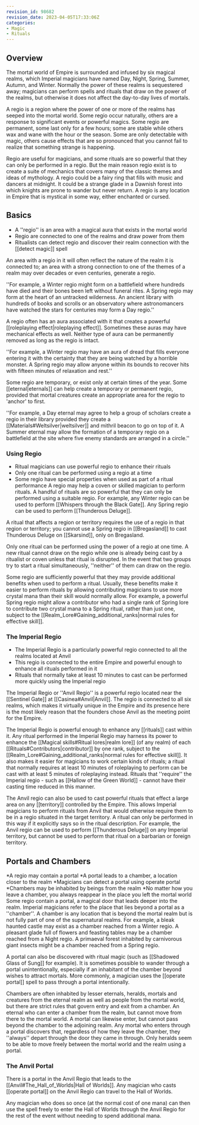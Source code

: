 ```yaml
---
revision_id: 98682
revision_date: 2023-04-05T17:33:06Z
categories:
- Magic
- Rituals
---
```



## Overview
The mortal world of Empire is surrounded and infused by six magical realms, which Imperial magicians have named Day, Night, Spring, Summer, Autumn, and Winter. Normally the power of these realms is sequestered away; magicians can perform spells and rituals that draw on the power of the realms, but otherwise it does not affect the day-to-day lives of mortals.

A regio is a region where the power of one or more of the realms has seeped into the mortal world. Some regio occur naturally, others are a response to significant events or powerful magics. Some regio are permanent, some last only for a few hours; some are stable while others wax and wane with the hour or the season. Some are only detectable with magic, others cause effects that are so pronounced that you cannot fail to realize that something strange is happening.

Regio are useful for magicians, and some rituals are so powerful that they can only be performed in a regio. But the main reason regio exist is to create a suite of mechanics that covers many of the classic themes and ideas of mythology. A regio could be a fairy ring that fills with music and dancers at midnight. It could be a strange glade in a Dawnish forest into which knights are prone to wander but never return. A regio is any location in Empire that is mystical in some way, either enchanted or cursed.

## Basics
* A ''regio'' is an area with a magical aura that exists in the mortal world
* Regio are connected to one of the realms and draw power from them
* Ritualists can detect regio and discover their realm connection with the [[detect magic]] spell

An area with a regio in it will often reflect the nature of the realm it is connected to; an area with a strong connection to one of the themes of a realm may over decades or even centuries, generate a regio.

''For example, a Winter regio might form on a battlefield where hundreds have died and their bones been left without funeral rites. A Spring regio may form at the heart of an untracked wilderness. An ancient library with hundreds of books and scrolls or an observatory where astronomancers have watched the stars for centuries may form a Day regio.''

A regio often has an aura associated with it that creates a powerful [[roleplaying effect|roleplaying effect]]. Sometimes these auras may have mechanical effects as well. Neither type of aura can be permanently removed as long as the regio is intact.





''For example, a Winter regio may have an aura of dread that fills everyone entering it with the certainty that they are being watched by a horrible monster. A Spring regio may allow anyone within its bounds to recover hits with fifteen minutes of relaxation and rest.''

Some regio are temporary, or exist only at certain times of the year. Some [[eternal|eternals]] can help create a temporary or permanent regio, provided that mortal creatures create an appropriate area for the regio to 'anchor' to first.

''For example, a Day eternal may agree to help a group of scholars create a regio in their library provided they create a [[Materials#Weltsilver|weltsilver]] and mithril beacon to go on top of it. A Summer eternal may allow the formation of a temporary regio on a battlefield at the site where five enemy standards are arranged in a circle.''

### Using Regio
* Ritual magicians can use powerful regio to enhance their rituals
* Only one ritual can be performed using a regio at a time
* Some regio have special properties when used as part of a ritual performance
A regio may help a coven or skilled magician to perform rituals. A handful of rituals are so powerful that they can only be performed using a suitable regio. For example, any Winter regio can be used to perform [[Whispers through the Black Gate]]. Any Spring regio can be used to perform [[Thunderous Deluge]].

A ritual that affects a region or territory requires the use of a regio in that region or territory; you cannot use a Spring regio in [[Bregasland]] to cast Thunderous Deluge on [[Skarsind]], only on Bregasland.

Only one ritual can be performed using the power of a regio at one time. A new ritual cannot draw on the regio while one is already being cast by a ritualist or coven unless that ritual is disrupted. In the event that two groups try to start a ritual simultaneously, ''neither'' of them can draw on the regio.

Some regio are sufficiently powerful that they may provide additional benefits when used to perform a ritual. Usually, these benefits make it easier to perform rituals by allowing contributing magicians to use more crystal mana than their skill would normally allow. For example, a powerful Spring regio might allow a contributor who had a single rank of Spring lore to contribute two crystal mana to a Spring ritual, rather than just one, subject to the [[Realm_Lore#Gaining_additional_ranks|normal rules for effective skill]].
### The Imperial Regio
* The Imperial Regio is a particularly powerful regio connected to all the realms located at Anvil
* This regio is connected to the entire Empire and powerful enough to enhance all rituals performed in it
* Rituals that normally take at least 10 minutes to cast can be performed more quickly using the Imperial regio

The Imperial Regio or ''Anvil Regio'' is a powerful regio located near the [[Sentinel Gate]] at [[Casinea#Anvil|Anvil]]. The regio is connected to all six realms, which makes it virtually unique in the Empire and its presence here is the most likely reason that the founders chose Anvil as the meeting point for the Empire.

The Imperial Regio is powerful enough to enhance any [[rituals]] cast within it. Any ritual performed in the Imperial Regio may harness its power to enhance the [[Magical skills#Ritual lores|realm lore]] (of any realm) of each [[Rituals#Contributors|contributor]] by one rank, subject to the [[Realm_Lore#Gaining_additional_ranks|normal rules for effective skill]]. It also makes it easier for magicians to work certain kinds of rituals; a ritual that normally requires at least 10 minutes of roleplaying to perform can be cast with at least 5 minutes of roleplaying instead. Rituals that ''require'' the Imperial regio - such as [[Hallow of the Green World]] - cannot have their casting time reduced in this manner.

The Anvil regio can also be used to cast powerful rituals that effect a large area on any [[territory]] controlled by the Empire. This allows Imperial magicians to perform rituals from Anvil that would otherwise require them to be in a regio situated in the target territory. A ritual can only be performed in this way if it explicitly says so in the ritual description. For example, the Anvil regio can be used to perform [[Thunderous Deluge]] on any Imperial territory, but cannot be used to perform that ritual on a barbarian or foreign territory.

## Portals and Chambers
*A regio may contain a portal
*A portal leads to a chamber, a location closer to the realm
*Magicians can detect a portal using operate portal
*Chambers may be inhabited by beings from the realm
*No matter how you leave a chamber, you always reappear in the place you left the mortal world
Some regio contain a portal, a magical door that leads deeper into the realm. Imperial magicians refer to the place that lies beyond a portal as a ''chamber''. A chamber is any location that is beyond the mortal realm but is not fully part of one of the supernatural realms. For example, a bleak haunted castle may exist as a chamber reached from a Winter regio. A pleasant glade full of flowers and feasting tables may be a chamber reached from a Night regio. A primaeval forest inhabited by carnivorous giant insects might be a chamber reached from a Spring regio.

A portal can also be discovered with ritual magic (such as [[Shadowed Glass of Sung]] for example). It is sometimes possible to wander through a portal unintentionally, especially if an inhabitant of the chamber beyond wishes to attract mortals. More commonly, a magician uses the [[operate portal]] spell to pass through a portal intentionally.

Chambers are often inhabited by lesser eternals, heralds, mortals and creatures from the eternal realm as well as people from the mortal world, but there are strict rules that govern entry and exit from a chamber. An eternal who can enter a chamber from the realm, but cannot move from there to the mortal world. A mortal can likewise enter, but cannot pass beyond the chamber to the adjoining realm. Any mortal who enters through a portal discovers that, regardless of how they leave the chamber, they ''always'' depart through the door they came in through. Only heralds seem to be able to move freely between the mortal world and the realm using a portal.

### The Anvil Portal
There is a portal in the Anvil Regio that leads to the [[Anvil#The_Hall_of_Worlds|Hall of Worlds]]. Any magician who casts [[operate portal]] on the Anvil Regio can travel to the Hall of Worlds. 

Any magician who does so once (at the normal cost of one mana) can then use the spell freely to enter the Hall of Worlds through the Anvil Regio for the rest of the event without needing to spend additional mana.


